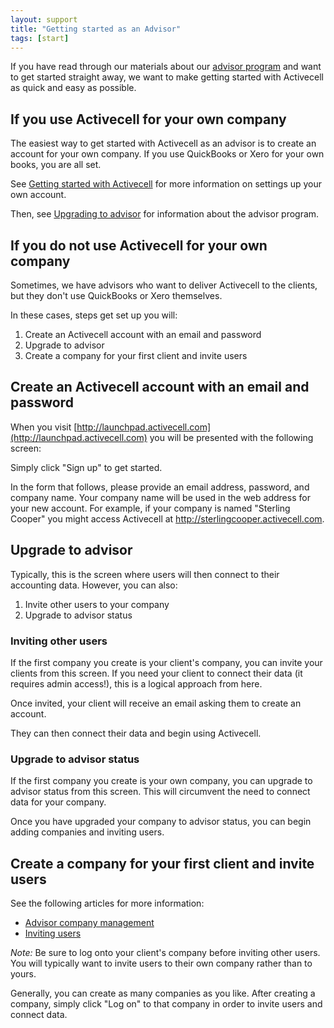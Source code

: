 ```yaml
---
layout: support
title: "Getting started as an Advisor"
tags: [start]
---
```


If you have read through our materials about our [advisor program]() and want to get started straight away, we want to make getting started with Activecell as quick and easy as possible.

## If you use Activecell for your own company

The easiest way to get started with Activecell as an advisor is to create an account for your own company. If you use QuickBooks or Xero for your own books, you are all set.

See [Getting started with Activecell]() for more information on settings up your own account.

Then, see [Upgrading to advisor]() for information about the advisor program.

## If you do not use Activecell for your own company

Sometimes, we have advisors who want to deliver Activecell to the clients, but they don't use QuickBooks or Xero themselves.

In these cases, steps get set up you will:

1. Create an Activecell account with an email and password
1. Upgrade to advisor
1. Create a company for your first client and invite users

## Create an Activecell account with an email and password

When you visit [http://launchpad.activecell.com](http://launchpad.activecell.com) you will be presented with the following screen:

<!-- screenshot -->

Simply click "Sign up" to get started.

In the form that follows, please provide an email address, password, and company name. Your company name will be used in the web address for your new account. For example, if your company is named "Sterling Cooper" you might access Activecell at http://sterlingcooper.activecell.com.

<!-- screenshot -->

## Upgrade to advisor

Typically, this is the screen where users will then connect to their accounting data. However, you can also:

1. Invite other users to your company
2. Upgrade to advisor status

### Inviting other users

If the first company you create is your client's company, you can invite your clients from this screen. If you need your client to connect their data (it requires admin access!), this is a logical approach from here.

Once invited, your client will receive an email asking them to create an account.

<!-- screenshot -->

They can then connect their data and begin using Activecell.

### Upgrade to advisor status

If the first company you create is your own company, you can upgrade to advisor status from this screen. This will circumvent the need to connect data for your company.

Once you have upgraded your company to advisor status, you can begin adding companies and inviting users.

<!-- screenshot -->

## Create a company for your first client and invite users

See the following articles for more information:

* [Advisor company management]()
* [Inviting users]()

_Note:_ Be sure to log onto your client's company before inviting other users. You will typically want to invite users to their own company rather than to yours.

Generally, you can create as many companies as you like. After creating a company, simply click "Log on" to that company in order to invite users and connect data.